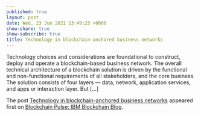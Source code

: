 ```yaml
---
published: true
layout: post
date: Wed, 23 Jun 2021 13:49:23 +0000
show-share: true
show-subscribe: true
title: Technology in blockchain-anchored business networks
---
```

<p>Technology choices and considerations are foundational to construct, deploy and operate a blockchain-based business network. The overall technical architecture of a blockchain solution is driven by the functional and non-functional requirements of all stakeholders, and the core business. The solution consists of four layers — data, network, application services, and apps or interaction layer. But [&#8230;]</p>
<p>The post <a rel="nofollow" href="https://www.ibm.com/blogs/blockchain/2021/06/technology-in-blockchain-anchored-business-networks/">Technology in blockchain-anchored business networks</a> appeared first on <a rel="nofollow" href="https://www.ibm.com/blogs/blockchain">Blockchain Pulse: IBM Blockchain Blog</a>.</p>
